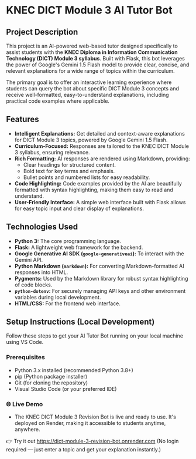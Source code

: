 # KNEC DICT Module 3 AI Tutor Bot

## Project Description

This project is an AI-powered web-based tutor designed specifically to assist students with the **KNEC Diploma in Information Communication Technology (DICT) Module 3 syllabus**. Built with Flask, this bot leverages the power of Google's Gemini 1.5 Flash model to provide clear, concise, and relevant explanations for a wide range of topics within the curriculum.

The primary goal is to offer an interactive learning experience where students can query the bot about specific DICT Module 3 concepts and receive well-formatted, easy-to-understand explanations, including practical code examples where applicable.

## Features

* **Intelligent Explanations:** Get detailed and context-aware explanations for DICT Module 3 topics, powered by Google Gemini 1.5 Flash.
* **Curriculum-Focused:** Responses are tailored to the KNEC DICT Module 3 syllabus, ensuring relevance.
* **Rich Formatting:** AI responses are rendered using Markdown, providing:
    * Clear headings for structured content.
    * Bold text for key terms and emphasis.
    * Bullet points and numbered lists for easy readability.
* **Code Highlighting:** Code examples provided by the AI are beautifully formatted with syntax highlighting, making them easy to read and understand.
* **User-Friendly Interface:** A simple web interface built with Flask allows for easy topic input and clear display of explanations.

## Technologies Used

* **Python 3:** The core programming language.
* **Flask:** A lightweight web framework for the backend.
* **Google Generative AI SDK (`google-generativeai`):** To interact with the Gemini API.
* **Python Markdown (`markdown`):** For converting Markdown-formatted AI responses into HTML.
* **Pygments:** Used by the Markdown library for robust syntax highlighting of code blocks.
* **`python-dotenv`:** For securely managing API keys and other environment variables during local development.
* **HTML/CSS:** For the frontend web interface.

## Setup Instructions (Local Development)

Follow these steps to get your AI Tutor Bot running on your local machine using VS Code.

### Prerequisites

* Python 3.x installed (recommended Python 3.8+)
* pip (Python package installer)
* Git (for cloning the repository)
* Visual Studio Code (or your preferred IDE)

### 🌐 Live Demo
* The KNEC DICT Module 3 Revision Bot is live and ready to use. It's deployed on Render, making it accessible to students anytime, anywhere.

👉 Try it out https://dict-module-3-revision-bot.onrender.com
(No login required — just enter a topic and get your explanation instantly.)

